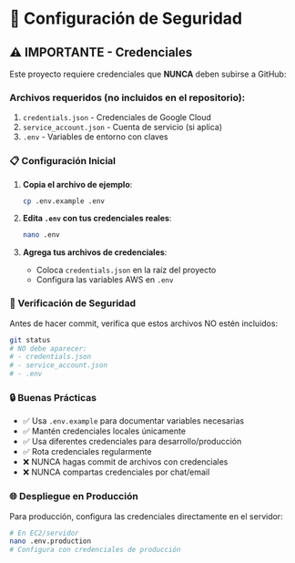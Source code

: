 # 🔐 Configuración de Seguridad

## ⚠️ IMPORTANTE - Credenciales

Este proyecto requiere credenciales que **NUNCA** deben subirse a GitHub:

### Archivos requeridos (no incluidos en el repositorio):
1. `credentials.json` - Credenciales de Google Cloud
2. `service_account.json` - Cuenta de servicio (si aplica)
3. `.env` - Variables de entorno con claves

### 📋 Configuración Inicial

1. **Copia el archivo de ejemplo**:
   ```bash
   cp .env.example .env
   ```

2. **Edita `.env` con tus credenciales reales**:
   ```bash
   nano .env
   ```

3. **Agrega tus archivos de credenciales**:
   - Coloca `credentials.json` en la raíz del proyecto
   - Configura las variables AWS en `.env`

### 🚨 Verificación de Seguridad

Antes de hacer commit, verifica que estos archivos NO estén incluidos:
```bash
git status
# NO debe aparecer:
# - credentials.json
# - service_account.json  
# - .env
```

### 🔒 Buenas Prácticas

- ✅ Usa `.env.example` para documentar variables necesarias
- ✅ Mantén credenciales locales únicamente
- ✅ Usa diferentes credenciales para desarrollo/producción
- ✅ Rota credenciales regularmente
- ❌ NUNCA hagas commit de archivos con credenciales
- ❌ NUNCA compartas credenciales por chat/email

### 🌐 Despliegue en Producción

Para producción, configura las credenciales directamente en el servidor:
```bash
# En EC2/servidor
nano .env.production
# Configura con credenciales de producción
```